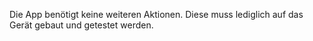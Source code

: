 Die App benötigt keine weiteren Aktionen. Diese muss lediglich auf das Gerät gebaut und getestet werden.
